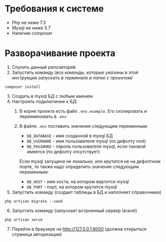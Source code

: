# Требования к системе
- Php не ниже 7.3
- Mysql не ниже 5.7
- Наличие composer
    
# Разворачивание проекта
1. Спулить данный репозиторий
2. Запустить команду *(все команды, которые указаны в этой инструкции запускать в терминале в папке с проектом)*
```
composer install
```
3. Создать в mysql БД с любым именем
4. Настроить подключение к БД:
   1. В корне проекта есть файл `.env.example`. Его скопировать и переименовать в `.env`
   2. В файле `.env` поставить значения следующим переменным:
        - `DB_DATABASE` - имя созданной в mysql БД
        - `DB_USERNAME` - имя пользователя mysql (по дефолту root)
        - `DB_PASSWORD` - пароль пользователя mysql, если таковой имеется (по дефолту отсутствует)
        
        Если mysql запущена не локально, или крутится не на дефолтном порте, то также надо определить значение следующим переменным:
        - `DB_HOST` - имя хоста, на котором вертится mysql
        - `DB_PORT` - порт, на котором крутится mysql      
5. Запустить команду (создает таблицы в БД и наполняет справочники)
```
php artisan migrate --seed
```
6. Запустить команду (запускает встроенный сервер laravel)
```
php artisan serve
```
7. Перейти в браузере на http://127.0.0.1:8000 (должна открыться страница авторизации)
    
